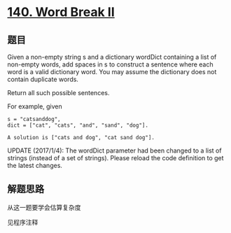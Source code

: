 # [140. Word Break II](https://leetcode.com/problems/word-break-ii/)

## 题目
Given a non-empty string s and a dictionary wordDict containing a list of non-empty words, add spaces in s to construct a sentence where each word is a valid dictionary word. You may assume the dictionary does not contain duplicate words.

Return all such possible sentences.

For example, given
```
s = "catsanddog",
dict = ["cat", "cats", "and", "sand", "dog"].

A solution is ["cats and dog", "cat sand dog"].
```
UPDATE (2017/1/4):
The wordDict parameter had been changed to a list of strings (instead of a set of strings). Please reload the code definition to get the latest changes.

## 解题思路

从这一题要学会估算复杂度

见程序注释
